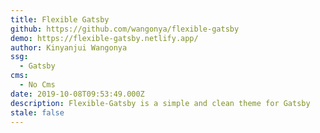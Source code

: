 ```yaml
---
title: Flexible Gatsby
github: https://github.com/wangonya/flexible-gatsby
demo: https://flexible-gatsby.netlify.app/
author: Kinyanjui Wangonya
ssg:
  - Gatsby
cms:
  - No Cms
date: 2019-10-08T09:53:49.000Z
description: Flexible-Gatsby is a simple and clean theme for Gatsby
stale: false
---
```


